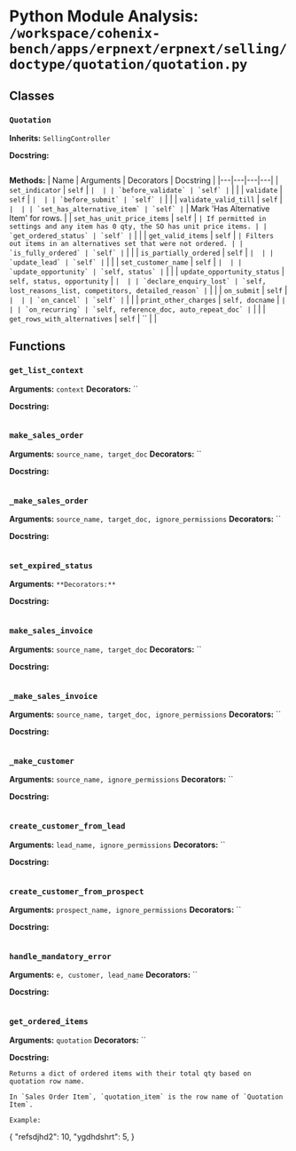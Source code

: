 # Python Module Analysis: `/workspace/cohenix-bench/apps/erpnext/erpnext/selling/doctype/quotation/quotation.py`

## Classes

### `Quotation`
**Inherits:** `SellingController`


**Docstring:**
```

```

**Methods:**
| Name | Arguments | Decorators | Docstring |
|---|---|---|---|
| `set_indicator` | `self` | `` |  |
| `before_validate` | `self` | `` |  |
| `validate` | `self` | `` |  |
| `before_submit` | `self` | `` |  |
| `validate_valid_till` | `self` | `` |  |
| `set_has_alternative_item` | `self` | `` | Mark 'Has Alternative Item' for rows. |
| `set_has_unit_price_items` | `self` | `` | If permitted in settings and any item has 0 qty, the SO has unit price items. |
| `get_ordered_status` | `self` | `` |  |
| `get_valid_items` | `self` | `` | Filters out items in an alternatives set that were not ordered. |
| `is_fully_ordered` | `self` | `` |  |
| `is_partially_ordered` | `self` | `` |  |
| `update_lead` | `self` | `` |  |
| `set_customer_name` | `self` | `` |  |
| `update_opportunity` | `self, status` | `` |  |
| `update_opportunity_status` | `self, status, opportunity` | `` |  |
| `declare_enquiry_lost` | `self, lost_reasons_list, competitors, detailed_reason` | `` |  |
| `on_submit` | `self` | `` |  |
| `on_cancel` | `self` | `` |  |
| `print_other_charges` | `self, docname` | `` |  |
| `on_recurring` | `self, reference_doc, auto_repeat_doc` | `` |  |
| `get_rows_with_alternatives` | `self` | `` |  |





## Functions

### `get_list_context`
**Arguments:** `context`
**Decorators:** ``

**Docstring:**
```

```
### `make_sales_order`
**Arguments:** `source_name, target_doc`
**Decorators:** ``

**Docstring:**
```

```
### `_make_sales_order`
**Arguments:** `source_name, target_doc, ignore_permissions`
**Decorators:** ``

**Docstring:**
```

```
### `set_expired_status`
**Arguments:** ``
**Decorators:** ``

**Docstring:**
```

```
### `make_sales_invoice`
**Arguments:** `source_name, target_doc`
**Decorators:** ``

**Docstring:**
```

```
### `_make_sales_invoice`
**Arguments:** `source_name, target_doc, ignore_permissions`
**Decorators:** ``

**Docstring:**
```

```
### `_make_customer`
**Arguments:** `source_name, ignore_permissions`
**Decorators:** ``

**Docstring:**
```

```
### `create_customer_from_lead`
**Arguments:** `lead_name, ignore_permissions`
**Decorators:** ``

**Docstring:**
```

```
### `create_customer_from_prospect`
**Arguments:** `prospect_name, ignore_permissions`
**Decorators:** ``

**Docstring:**
```

```
### `handle_mandatory_error`
**Arguments:** `e, customer, lead_name`
**Decorators:** ``

**Docstring:**
```

```
### `get_ordered_items`
**Arguments:** `quotation`
**Decorators:** ``

**Docstring:**
```
Returns a dict of ordered items with their total qty based on quotation row name.

In `Sales Order Item`, `quotation_item` is the row name of `Quotation Item`.

Example:
```
{
    "refsdjhd2": 10,
    "ygdhdshrt": 5,
}
```
```

